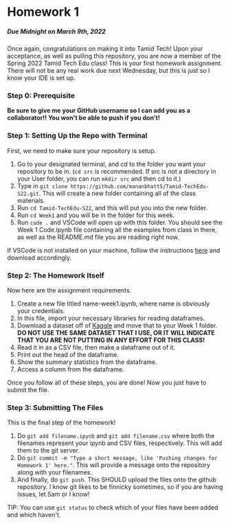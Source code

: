 # Homework 1 #
##### *Due Midnight on March 9th, 2022* #####
Once again, congratulations on making it into Tamid Tech! Upon your acceptance, as well as pulling this repository, you are now a member of the Spring 2022 Tamid Tech Edu class! This is your first homework assignment. There will not be any real work due next Wednesday, but this is just so I know your IDE is set up.

### Step 0: Prerequisite ###
**Be sure to give me your GitHub username so I can add you as a collaborator!! You won't be able to push if you don't!**

### Step 1: Setting Up the Repo with Terminal ###
First, we need to make sure your repository is setup.

1. Go to your designated terminal, and cd to the folder you want your repository to be in. (```cd src``` is recommended. If src is not a directory in your User folder, you can run ```mkdir src``` and then cd to it.)
2. Type in ```git clone https://github.com/mananbhatt5/Tamid-TechEdu-S22.git```. This will create a new folder containing all of the class materials.
3. Run ```cd Tamid-TechEdu-S22```, and this will put you into the new folder.
4. Run ```cd Week1``` and you will be in the folder for this week.
5. Run ```code .``` and VSCode will open up with this folder. You should see the Week 1 Code.ipynb file containing all the examples from class in there, as well as the README.md file you are reading right now. 

If VSCode is not installed on your machine, follow the instructions [here](https://code.visualstudio.com/download) and download accordingly.

### Step 2: The Homework Itself
Now here are the assignment requirements.

1. Create a new file titled name-week1.ipynb, where name is obviously your credentials.
2. In this file, import your necessary libraries for reading dataframes.
3. Download a dataset off of [Kaggle](https://www.kaggle.com/) and move that to your Week 1 folder. **DO NOT USE THE SAME DATASET THAT I USE, OR IT WILL INDICATE THAT YOU ARE NOT PUTTING IN ANY EFFORT FOR THIS CLASS!**
4. Read it in as a CSV file, then make a dataframe out of it.
5. Print out the head of the dataframe.
6. Show the summary statistics from the dataframe.
7. Access a column from the dataframe.

Once you follow all of these steps, you are done! Now you just have to submit the file.

### Step 3: Submitting The Files ###
This is the final step of the homework!

1. Do ```git add filename.ipynb``` and ```git add filename.csv``` where both the filenames represent your ipynb and CSV files, respectively. This will add them to the git server.
2. Do ```git commit -m "Type a short message, like 'Pushing changes for Homework 1' here."```. This will provide a message onto the repository along with your filenames.
3. And finally, do ```git push```. This SHOULD upload the files onto the github repository. I know git likes to be finnicky sometimes, so if you are having issues, let Sam or I know!

TIP: You can use ```git status``` to check which of your files have been added and which haven't.
